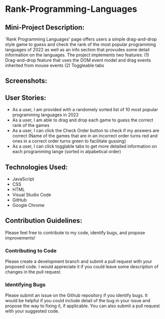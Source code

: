 # Rank-Programming-Languages
## Mini-Project Description:
'Rank Programming Languages' page offers users a simple drag-and-drop style game to guess and check the rank of the most popular programming languages of 2022 as well as an info section that provudes some detail information on the languages. 
The project implements two features: 
(1) Drag-and-drop feature that uses the DOM event model and drag events inherited from mouse events
(2) Toggleable tabs 

## Screenshots:

## User Stories:
- As a user, I am provided with a randomely sorted list of 10 most popular programming languages in 2022
- As a user, I am able to drag and drop each game to guess the correct rank of the games
- As a user, I can click the Check Order button to check if my answers are correct (Name of the games that are in an incorrect order turns red and ones in a correct order turns green to facilitate gussing)
- As a user, I can click togglable tabs to get more detailed information on each programming lange (sorted in alpabetical order)

## Technologies Used:
- JavaScript
- CSS
- HTML
- Visual Studio Code
- GitHub
- Google Chrome

## Contribution Guidelines:
Please feel free to contribute to my code, identify bugs, and propose improvements!
### Contributing to Code
Please create a development branch and submit a pull request with your proposed code. I would appreciate it if you could leave some description of changes in the pull request.
### Identifying Bugs
Please submit an issue on the Github repository if you identify bugs. It would be helpful if you could include detail of the bug in your issue and propose the way to fixing it, if applicable. You can also submit a pull request with your suggested code.